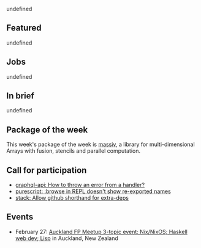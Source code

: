 <!-- 2018-02-22 -->

undefined

## Featured

undefined

## Jobs

undefined

## In brief

undefined

## Package of the week

This week's package of the week is [massiv](https://hackage.haskell.org/package/massiv),
a library for multi-dimensional Arrays with fusion, stencils and parallel computation.

## Call for participation

-   [graphql-api: How to throw an error from a handler?](https://github.com/haskell-graphql/graphql-api/issues/172)
-   [purescript: :browse in REPL doesn't show re-exported names](https://github.com/purescript/purescript/issues/3247)
-   [stack: Allow github shorthand for extra-deps](https://github.com/commercialhaskell/stack/issues/3873)

## Events

-   February 27: [Auckland FP Meetup 3-topic event: Nix/NixOS; Haskell web dev; Lisp](https://www.meetup.com/Functional-Programming-Auckland/events/247729046/) in Auckland, New Zealand
